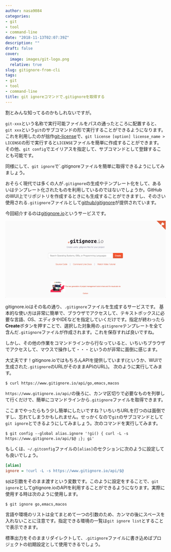 ```yaml
---
author: nasa9084
categories:
- git
- tool
- command-line
date: "2018-11-13T02:07:39Z"
description: ""
draft: false
cover:
  image: images/git-logo.png
  relative: true
slug: gitignore-from-cli
tags:
- git
- tool
- command-line
title: git ignoreコマンドで.gitignoreを取得する
---
```



割とみんな知ってるのかもしれないですが。

`git-xxx`という名称で実行可能ファイルをパスの通ったところに配置すると、`git xxx`という`git`のサブコマンドの形で実行することができるようになります。これを利用したのが拙作[git-license](https://github.com/nasa9084/git-license)で、`git license [option] license_name > LICENSE`の形で実行すると`LICENSE`ファイルを簡単に作成することができます。
その他、`git config`でエイリアスを指定して、サブコマンドとして登録することも可能です。

同様にして、`git ignore`で`.gitignoreファイルを簡単に取得できるようにしてみましょう。

おそらく現代では多くの人が`.gitignore`の生成やテンプレート化をして、あるいはテンプレート化されたものを利用しているのではないでしょうか。GitHubのWUI上でリポジトリを作成するときにも生成することができますし、そのさい使用される`.gitignore`ファイルとして[github/gitignore](https://github.com/github/gitignore)が提供されています。

今回紹介するのは[gitignore.io](https://www.gitignore.io)というサービスです。

![gitignore.io](images/gitignoreio.png)

gitignore.ioはその名の通り、`.gitignore`ファイルを生成するサービスです。
基本的な使い方は非常に簡単で、ブラウザでアクセスして、テキストボックスに必要な言語、OS、エディタやIDEなどを指定していくだけです。指定が終わったら**Create**ボタンを押すことで、選択した対象用の`.gitignore`テンプレートを全て含んだ`.gitignore`ファイルが作成されます。これを保存すれば良いですね。

しかし、その他の作業をコマンドラインから行なっていると、いちいちブラウザでアクセスして、マウスで操作して・・・というのが非常に面倒に感じます。

大丈夫です！gitignore.ioではもちろんAPIを提供しています(というか、WUIで生成された`.gitignore`のURLがそのままAPIのURL)。
次のように実行してみます。

``` shell
$ curl https://www.gitignore.io/api/go,emacs,macos
```

`https://www.gitignore.io/api/`の後ろに、カンマ区切りで必要なものを列挙して行くだけで、簡単にコマンドラインから`.gitignore`ファイルを取得できます。

ここまでやったらもう少し簡単にしたいですね？いちいちURLを打つのは面倒ですし、忘れてしまうかもしれません。せっかくなので`git`のサブコマンドとして`git ignore`とできるようにしてみましょう。次のコマンドを実行してみます。

``` shell
$ git config --global alias.ignore '!gi() { curl -L -s https://www.gitignore.io/api/$@ ;}; gi'
```

もしくは、`~/.gitconfig`ファイルの`[alias]`のセクションに次のように設定しても良いでしょう。

``` ini
[alias]
ignore = !curl -L -s https://www.gitignore.io/api/$@
```

`$@`は引数をそのまま渡すという変数です。このように設定をすることで、`git ignore`としてgitignore.ioのAPIを利用することができるようになります。実際に使用する時は次のように使用します。

``` shell
$ git ignore go,emacs,macos
```

言語や環境のリストは全てまとめて一つの引数のため、カンマの後にスペースを入れないことに注意です。指定できる環境の一覧は`git ignore list`とすることで表示できます。

標準出力をそのままリダイレクトして、`.gitignore`ファイルに書き込めばプロジェクトの初期設定として使用できるでしょう。



